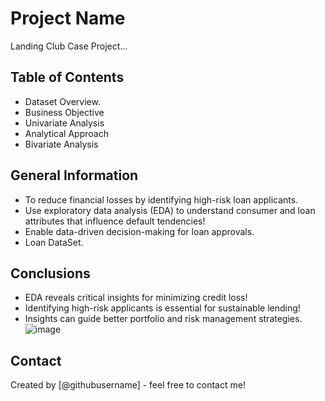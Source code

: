 # Project Name
Landing Club Case Project...


## Table of Contents
* Dataset Overview.
* Business Objective
* Univariate Analysis
* Analytical Approach
* Bivariate Analysis
  
## General Information
- To reduce financial losses by identifying high-risk loan applicants.
- Use exploratory data analysis (EDA) to understand consumer and loan attributes that influence default tendencies!
- Enable data-driven decision-making for loan approvals.
- Loan DataSet.

## Conclusions
- EDA reveals critical insights for minimizing credit loss!
- Identifying high-risk applicants is essential for sustainable lending!
- Insights can guide better portfolio and risk management strategies.![image](https://github.com/user-attachments/assets/68973682-fa27-4046-8e8a-95ea643cdfc0)






## Contact
Created by [@githubusername] - feel free to contact me!


<!-- Optional -->
<!-- ## License -->
<!-- This project is open source and available under the [... License](). -->

<!-- You don't have to include all sections - just the one's relevant to your project -->
